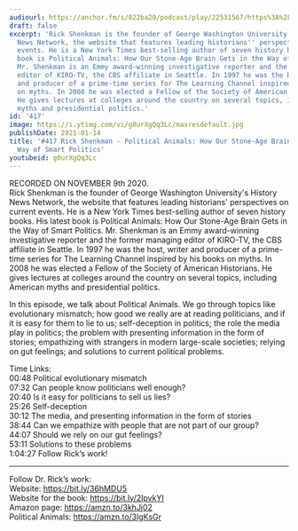 ```yaml
---
audiourl: https://anchor.fm/s/822ba20/podcast/play/22531567/https%3A%2F%2Fd3ctxlq1ktw2nl.cloudfront.net%2Fstaging%2F2020-10-13%2F42c2e2d3-ed07-87cf-7b14-cb9a1986eb0c.m4a
draft: false
excerpt: 'Rick Shenkman is the founder of George Washington University''s History
  News Network, the website that features leading historians'' perspectives on current
  events. He is a New York Times best-selling author of seven history books. His latest
  book is Political Animals: How Our Stone-Age Brain Gets in the Way of Smart Politics.
  Mr. Shenkman is an Emmy award-winning investigative reporter and the former managing
  editor of KIRO-TV, the CBS affiliate in Seattle. In 1997 he was the host, writer
  and producer of a prime-time series for The Learning Channel inspired by his books
  on myths. In 2008 he was elected a Fellow of the Society of American Historians.
  He gives lectures at colleges around the country on several topics, including American
  myths and presidential politics.'
id: '417'
image: https://i.ytimg.com/vi/g0urXgQq3Lc/maxresdefault.jpg
publishDate: 2021-01-14
title: '#417 Rick Shenkman - Political Animals: How Our Stone-Age Brain Gets in the
  Way of Smart Politics'
youtubeid: g0urXgQq3Lc
---
```

<div class="timelinks">

RECORDED ON NOVEMBER 9th 2020.  
Rick Shenkman is the founder of George Washington University's History News Network, the website that features leading historians' perspectives on current events. He is a New York Times best-selling author of seven history books. His latest book is Political Animals: How Our Stone-Age Brain Gets in the Way of Smart Politics. Mr. Shenkman is an Emmy award-winning investigative reporter and the former managing editor of KIRO-TV, the CBS affiliate in Seattle. In 1997 he was the host, writer and producer of a prime-time series for The Learning Channel inspired by his books on myths. In 2008 he was elected a Fellow of the Society of American Historians. He gives lectures at colleges around the country on several topics, including American myths and presidential politics.

In this episode, we talk about Political Animals. We go through topics like evolutionary mismatch; how good we really are at reading politicians, and if it is easy for them to lie to us; self-deception in politics; the role the media play in politics; the problem with presenting information in the form of stories; empathizing with strangers in modern large-scale societies; relying on gut feelings; and solutions to current political problems.

Time Links:  
<time>00:48</time> Political evolutionary mismatch  
<time>07:32</time> Can people know politicians well enough?  
<time>20:40</time> Is it easy for politicians to sell us lies?  
<time>25:26</time> Self-deception    
<time>30:12</time> The media, and presenting information in the form of stories  
<time>38:44</time> Can we empathize with people that are not part of our group?  
<time>44:07</time> Should we rely on our gut feelings?  
<time>53:11</time> Solutions to these problems  
<time>1:04:27</time> Follow Rick’s work!

---

Follow Dr. Rick’s work:  
Website: https://bit.ly/36hMDU5  
Website for the book: https://bit.ly/2IpvkYI  
Amazon page: https://amzn.to/3khJj02  
Political Animals: https://amzn.to/3lgKsGr
</div>

